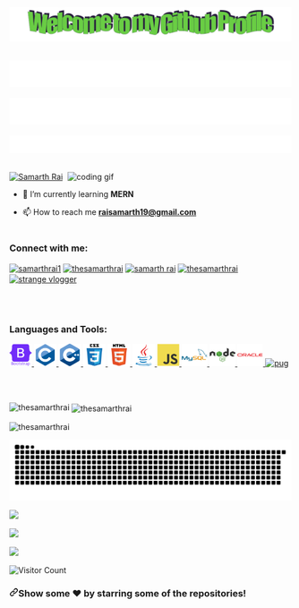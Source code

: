 <img src="Untitled design.png" style="max-width: 100%;" alt="Welcome to my Github Profile" />
  <br />
  <br />

![logo](https://github.com/thesamarthrai/thesamarthrai/blob/master/banner.svg)
<br><br>
![Coder logo](https://github.com/thesamarthrai/thesamarthrai/blob/master/coder.svg)<br><br>
![Thanks message](https://github.com/thesamarthrai/thesamarthrai/blob/master/thanks.svg)<br><br>

<img align="right" alt="coding gif" width="400" src="https://media.giphy.com/media/RbDKaczqWovIugyJmW/giphy.gif">

<p align="left"> <a href="https://www.linkedin.com/in/thesamarthrai" target="blank"><img src="https://img.shields.io/twitter/follow/samarthrai1?logo=twitter&style=for-the-badge" alt="Samarth Rai"/></a> </p>

- 🌱 I’m currently learning **MERN**

- 📫 How to reach me **raisamarth19@gmail.com**<br><br>

<h3 align="left">Connect with me:</h3>
<p align="left">
<a href="https://twitter.com/samarthrai1" target="blank"><img align="center" src="https://raw.githubusercontent.com/rahuldkjain/github-profile-readme-generator/master/src/images/icons/Social/twitter.svg" alt="samarthrai1" height="30" width="40" /></a>
<a href="https://linkedin.com/in/thesamarthrai" target="blank"><img align="center" src="https://raw.githubusercontent.com/rahuldkjain/github-profile-readme-generator/master/src/images/icons/Social/linked-in-alt.svg" alt="thesamarthrai" height="30" width="40" /></a>
<a href="https://fb.com/samarth rai" target="blank"><img align="center" src="https://raw.githubusercontent.com/rahuldkjain/github-profile-readme-generator/master/src/images/icons/Social/facebook.svg" alt="samarth rai" height="30" width="40" /></a>
<a href="https://instagram.com/thesamarthrai" target="blank"><img align="center" src="https://raw.githubusercontent.com/rahuldkjain/github-profile-readme-generator/master/src/images/icons/Social/instagram.svg" alt="thesamarthrai" height="30" width="40" /></a>
<a href="https://www.youtube.com/c/strange vlogger" target="blank"><img align="center" src="https://raw.githubusercontent.com/rahuldkjain/github-profile-readme-generator/master/src/images/icons/Social/youtube.svg" alt="strange vlogger" height="30" width="40" /></a>
<!-- <a href="https://www.codechef.com/users/thesamarthrai" target="blank"><img align="center" src="https://cdn.jsdelivr.net/npm/simple-icons@3.1.0/icons/codechef.svg" alt="thesamarthrai" height="30" width="40" /></a>
<a href="https://www.hackerrank.com/samarth rai" target="blank"><img align="center" src="https://raw.githubusercontent.com/rahuldkjain/github-profile-readme-generator/master/src/images/icons/Social/hackerrank.svg" alt="samarth rai" height="30" width="40" /></a>
<a href="https://www.leetcode.com/raisamarth19" target="blank"><img align="center" src="https://raw.githubusercontent.com/rahuldkjain/github-profile-readme-generator/master/src/images/icons/Social/leet-code.svg" alt="raisamarth19" height="30" width="40" /></a>
<a href="https://www.hackerearth.com/@raisamarth19" target="blank"><img align="center" src="https://raw.githubusercontent.com/rahuldkjain/github-profile-readme-generator/master/src/images/icons/Social/hackerearth.svg" alt="@raisamarth19" height="30" width="40" /></a> -->
</p><br><br>

<h3 align="left">Languages and Tools:</h3>
<p align="left"> <a href="https://getbootstrap.com" target="_blank" rel="noreferrer"> <img src="https://raw.githubusercontent.com/devicons/devicon/master/icons/bootstrap/bootstrap-plain-wordmark.svg" alt="bootstrap" width="40" height="40"/> </a> <a href="https://www.cprogramming.com/" target="_blank" rel="noreferrer"> <img src="https://raw.githubusercontent.com/devicons/devicon/master/icons/c/c-original.svg" alt="c" width="40" height="40"/> </a> <a href="https://www.w3schools.com/cpp/" target="_blank" rel="noreferrer"> <img src="https://raw.githubusercontent.com/devicons/devicon/master/icons/cplusplus/cplusplus-original.svg" alt="cplusplus" width="40" height="40"/> </a> <a href="https://www.w3schools.com/css/" target="_blank" rel="noreferrer"> <img src="https://raw.githubusercontent.com/devicons/devicon/master/icons/css3/css3-original-wordmark.svg" alt="css3" width="40" height="40"/> </a> <a href="https://www.w3.org/html/" target="_blank" rel="noreferrer"> <img src="https://raw.githubusercontent.com/devicons/devicon/master/icons/html5/html5-original-wordmark.svg" alt="html5" width="40" height="40"/> </a> <a href="https://www.java.com" target="_blank" rel="noreferrer"> <img src="https://raw.githubusercontent.com/devicons/devicon/master/icons/java/java-original.svg" alt="java" width="40" height="40"/> </a> <a href="https://developer.mozilla.org/en-US/docs/Web/JavaScript" target="_blank" rel="noreferrer"> <img src="https://raw.githubusercontent.com/devicons/devicon/master/icons/javascript/javascript-original.svg" alt="javascript" width="40" height="40"/> </a> <a href="https://www.mysql.com/" target="_blank" rel="noreferrer"> <img src="https://raw.githubusercontent.com/devicons/devicon/master/icons/mysql/mysql-original-wordmark.svg" alt="mysql" width="46" height="40"/> </a> <a href="https://nodejs.org" target="_blank" rel="noreferrer"> <img src="https://raw.githubusercontent.com/devicons/devicon/master/icons/nodejs/nodejs-original-wordmark.svg" alt="nodejs" width="46" height="40"/> </a> <a href="https://www.oracle.com/" target="_blank" rel="noreferrer"> <img src="https://raw.githubusercontent.com/devicons/devicon/master/icons/oracle/oracle-original.svg" alt="oracle" width="46" height="40"/> </a> <a href="https://pugjs.org" target="_blank" rel="noreferrer"> <img src="https://cdn.worldvectorlogo.com/logos/pug.svg" alt="pug" width="46" height="40"/> </a> </p><br><br>

<p><img align="left" src="https://github-readme-stats.vercel.app/api/top-langs?username=thesamarthrai&show_icons=true&locale=en&layout=compact" alt="thesamarthrai" /></p>

<p>&nbsp;<img align="center" src="https://github-readme-stats.vercel.app/api?username=thesamarthrai&show_icons=true&locale=en" alt="thesamarthrai" /></p>

<p><img align="center" src="https://github-readme-streak-stats.herokuapp.com/?user=thesamarthrai&" alt="thesamarthrai" /></p>

![Snake animation](https://github.com/thesamarthrai/thesamarthrai/blob/output/github-snake-dark.svg)

![](https://github-profile-trophy.vercel.app/?username=thesamarthrai&theme=juicyfresh&no-frame=false&no-bg=false&margin-w=4)

<p align="center" dir="auto"> 

![](https://github-contributor-stats.vercel.app/api?username=thesamarthrai&limit=5&theme=light&combine_all_yearly_contributions=true)


</p>

![](https://quotes-github-readme.vercel.app/api?type=horizontal&theme=juicy)

![Visitor Count](https://profile-counter.glitch.me/{thesamarthrai}/count.svg)

<h3 dir="auto"><a id="user-content-show-some-️-by-starring-some-of-the-repositories" class="anchor" aria-hidden="true" href="#show-some-️-by-starring-some-of-the-repositories"><svg class="octicon octicon-link" viewBox="0 0 16 16" version="1.1" width="16" height="16" aria-hidden="true"><path d="m7.775 3.275 1.25-1.25a3.5 3.5 0 1 1 4.95 4.95l-2.5 2.5a3.5 3.5 0 0 1-4.95 0 .751.751 0 0 1 .018-1.042.751.751 0 0 1 1.042-.018 1.998 1.998 0 0 0 2.83 0l2.5-2.5a2.002 2.002 0 0 0-2.83-2.83l-1.25 1.25a.751.751 0 0 1-1.042-.018.751.751 0 0 1-.018-1.042Zm-4.69 9.64a1.998 1.998 0 0 0 2.83 0l1.25-1.25a.751.751 0 0 1 1.042.018.751.751 0 0 1 .018 1.042l-1.25 1.25a3.5 3.5 0 1 1-4.95-4.95l2.5-2.5a3.5 3.5 0 0 1 4.95 0 .751.751 0 0 1-.018 1.042.751.751 0 0 1-1.042.018 1.998 1.998 0 0 0-2.83 0l-2.5 2.5a1.998 1.998 0 0 0 0 2.83Z"></path></svg></a>Show some <g-emoji class="g-emoji" alias="heart" fallback-src="https://github.githubassets.com/images/icons/emoji/unicode/2764.png">❤️</g-emoji> by starring some of the repositories!</h3>
